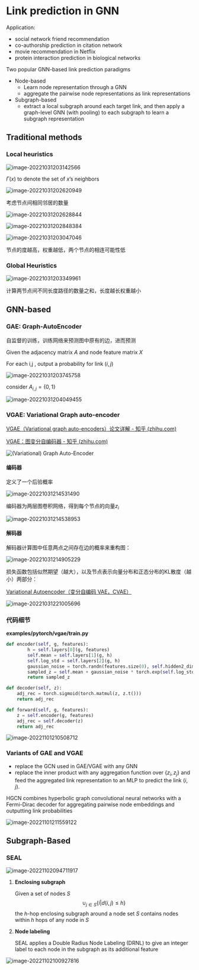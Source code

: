 # Link prediction in GNN

Application:

* social network friend recommendation
* co-authorship prediction in citation network
* movie recommendation in Netflix
* protein interaction prediction in biological networks



Two popular GNN-based link prediction paradigms

* Node-based
  * Learn node representation through a GNN 
  * aggregate the pairwise node representations as link representations
* Subgraph-based
  * extract a local subgraph around each target link, and then apply a graph-level GNN (with pooling) to each subgraph to learn a subgraph representation



## Traditional methods

### Local heuristics

![image-20221031203142566](./assets/image-20221031203142566.png)

$\Gamma(x)$ to denote the set of $x$’s neighbors

![image-20221031202620949](./assets/image-20221031202620949.png)

考虑节点间相同邻居的数量

![image-20221031202628844](./assets/image-20221031202628844.png)



![image-20221031202848384](./assets/image-20221031202848384.png)

![image-20221031203047046](./assets/image-20221031203047046.png)

节点的度越高，权重越低，两个节点的相连可能性低

### Global Heuristics

![image-20221031203349961](./assets/image-20221031203349961.png)

计算两节点间不同长度路径的数量之和，长度越长权重越小



## GNN-based

### GAE: Graph-AutoEncoder

自监督的训练，训练网络来预测图中原有的边，进而预测

Given the adjacency matrix $A$ and node feature matrix $X$

For each i,j , output a probability for link $(i,j)$

![image-20221031203745758](./assets/image-20221031203745758.png)

consider $A_{i,j}=\{0,1\}$

![image-20221031204049455](./assets/image-20221031204049455.png)

### VGAE: Variational Graph auto-encoder

[VGAE（Variational graph auto-encoders）论文详解 - 知乎 (zhihu.com)](https://zhuanlan.zhihu.com/p/78340397)

[VGAE：图变分自编码器 - 知乎 (zhihu.com)](https://zhuanlan.zhihu.com/p/345337636)

![(Variational) Graph Auto-Encoder](./assets/figure.png)

#### 编码器

定义了一个后验概率

![image-20221031214531490](./assets/image-20221031214531490.png)

编码器为两层图卷积网络，得到每个节点的向量$z_i$

![image-20221031214538953](./assets/image-20221031214538953.png)

#### 解码器

解码器计算图中任意两点之间存在边的概率来重构图：

![image-20221031214905229](./assets/image-20221031214905229.png)

损失函数包括似然期望（越大），以及节点表示向量分布和正态分布的KL散度（越小）两部分：

[Variational Autoencoder（变分自编码 VAE，CVAE）](https://blog.csdn.net/qq_39388410/article/details/79129197)

![image-20221031221005696](./assets/image-20221031221005696.png)

### 代码细节

**examples/pytorch/vgae/train.py**

```python
def encoder(self, g, features):
        h = self.layers[0](g, features)
        self.mean = self.layers[1](g, h)
        self.log_std = self.layers[2](g, h)
        gaussian_noise = torch.randn(features.size(0), self.hidden2_dim).to(device)
        sampled_z = self.mean + gaussian_noise * torch.exp(self.log_std).to(device)
        return sampled_z

def decoder(self, z):
    adj_rec = torch.sigmoid(torch.matmul(z, z.t()))
    return adj_rec

def forward(self, g, features):
    z = self.encoder(g, features)
    adj_rec = self.decoder(z)
    return adj_rec
```

![image-20221101210508712](./assets/image-20221101210508712.png)



### Variants of GAE and VGAE

* replace the GCN used in GAE/VGAE with any GNN
* replace the inner product with any aggregation function over $\{z_i , z_j\}$ and feed the aggregated link representation to an MLP to predict the link $(i, j)$.

HGCN combines hyperbolic graph convolutional neural networks with a Fermi-Dirac decoder for aggregating pairwise node embeddings and outputting link probabilities

![image-20221101211559122](./assets/image-20221101211559122.png)

## Subgraph-Based

### SEAL

![image-20221102094711917](./assets/image-20221102094711917.png)

1. **Enclosing subgraph**

   Given a set of nodes $S$
   $$
   \cup_{j\in S}\{i|d(i,j)\leq h\}
   $$
   the $h$-hop enclosing subgraph around a node set $S$ contains nodes within $h$ hops of any node in $S$

2. **Node labeling**

   SEAL applies a Double Radius Node Labeling (DRNL) to give an integer label to each node in the subgraph as its additional feature

![image-20221102100927816](./assets/image-20221102100927816.png)
